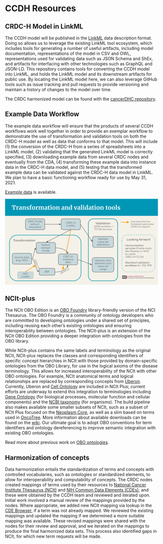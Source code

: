 # CCDH Resources

## CRDC-H Model in LinkML
The CCDH model will be published in the [LinkML](https://linkml.github.io/) data description format. Doing so allows us to leverage the existing LinkML tool ecosystem, which includes tools for generating a number of useful artifacts, including model documentation, representations of the model in CSV and OWL, representations used for validating data such as JSON Schema and ShEx, and artifacts for interfacing with other technologies such as GraphQL and JSON-LD. This repository contains tools for converting the CCDH model into LinkML, and holds the LinkML model and its downstream artifacts for public use. By locating the LinkML model here, we can also leverage GitHub tools such as issue tracking and pull requests to provide versioning and maintain a history of changes to the model over time.

The CRDC harmonized model can be found with the [cancerDHC repository](http://github.com/cancerDHC/ccdhmodel/).

## Example Data Workflow
The example data workflow will ensure that the products of several CCDH workflows work well together in order to provide an exemplar workflow to demonstrate the use of transformation and validation tools on both the CRDC-H model as well as data that conforms to that model. This will include (1) the conversion of the CRDC-H from a series of spreadsheets into a LinkML model, (2) validating that the generated LinkML model is correctly specified, (3) downloading example data from several CRDC nodes and eventually from the CDA, (4) transforming these example data into instance data in the CRDC-H data model, and (5) testing that the transformed example data can be validated against the CRDC-H data model in LinkML. We plan to have a basic functioning workflow ready for use by May 31, 2021.

[Example data](http://www.github.com/cancerDHC/example-data) is available.

<img src="./transformation-validation-tools.svg">

## NCIt-plus
The NCIt OBO Edition is an [OBO Foundry](http://obofoundry.org/) library-friendly version of the NCI Thesaurus. The OBO Foundry is a community of ontology developers who are committed to developing ontologies under a shared set of principles, including reusing each other’s existing ontologies and ensuring interoperability between ontologies. The NCIt-plus is an extension of the NCIt OBO Edition providing a deeper integration with ontologies from the OBO library.

While NCIt-plus contains the same labels and terminology as the original NCIt, NCIt-plus replaces the classes and corresponding identifiers of specific concept hierarchies in NCIt with those provided by domain-specific ontologies from the OBO Library, for use in the logical axioms of the disease terminology. This allows for increased interoperability of the NCIt with other OBO ontologies. For example, NCIt anatomical terms and logical relationships are replaced by corresponding concepts from [Uberon](http://uberon.github.io/). Currently, Uberon and [Cell Ontology](https://github.com/obophenotype/cell-ontology) are included in NCIt Plus; current efforts are underway to extend this integration to terminologies including [Gene Ontology](http://geneontology.org/) (for biological processes, molecular function and cellular components) and  the [NCBI taxonomy](https://www.ncbi.nlm.nih.gov/taxonomy) (for organisms). The build pipeline also makes available some smaller subsets of NCIt, such as a subset of NCIt Plus focused on the [Neoplasm Core](https://evs.nci.nih.gov/ftp1/NCI_Thesaurus/Neoplasm/About_Core.html), as well as a slim based on terms used in [OncoTree](http://oncotree.mskcc.org/oncotree/#/home). More information about available downloads can be found on the [wiki](https://github.com/NCI-Thesaurus/thesaurus-obo-edition/wiki/Downloads). Our ultimate goal is to adopt OBO conventions for term identifiers and ontology dereferencing to improve semantic integration with existing OBO ontologies. 

Read more about previous work on [OBO ontologies](https://monarchinit.medium.com/tailoring-the-nci-thesaurus-for-semantic-interoperability-21305ccfe3a6).

## Harmonization of concepts
Data harmonization entails the standardization of terms and concepts with controlled vocabularies, such as ontologies or standardized elements, to allow for interoperability and computability of concepts. The CRDC nodes created mappings of terms used by their resources to [National Cancer Institute Thesaurus (NCIt)](https://ncithesaurus.nci.nih.gov/ncitbrowser/pages/home.jsf?version=20.11e) and [NIH Common Data Elements (CDEs)](https://cde.nlm.nih.gov/home), and these were obtained by the CCDH team and reviewed and iterated upon. Initial work involved a manual review of the mappings provided by the nodes. Where appropriate, we added new NCIt mapping via lookup in the [CDE Browser](https://cde.nlm.nih.gov/cde/search), if a term was not already mapped. We reviewed the existing mappings and updated the mapping if we determined a more suitable mapping was available. These revised mappings were shared with the nodes for their review and approval, and we iterated on the mappings to produce the final harmonized data sets. This process also identified gaps in NCIt, for which new term requests will be made.

